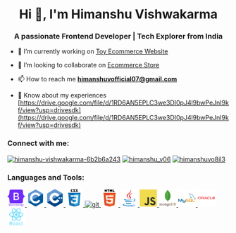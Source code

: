 <h1 align="center">Hi 👋, I'm Himanshu Vishwakarma</h1>
<h3 align="center">A passionate Frontend Developer | Tech Explorer from India</h3>

- 🔭 I’m currently working on [Toy Ecommerce Website](https://github.com/himanshuv07/TIKTAKTOY-)

- 👯 I’m looking to collaborate on [Ecommerce Store](https://github.com/himanshuv07/Ecommerce-Store)

- 📫 How to reach me **himanshuvofficial07@gmail.com**

- 📄 Know about my experiences [https://drive.google.com/file/d/1RD6AN5EPLC3we3DI0pJ4l9bwPeJnI9kf/view?usp=drivesdk](https://drive.google.com/file/d/1RD6AN5EPLC3we3DI0pJ4l9bwPeJnI9kf/view?usp=drivesdk)

<h3 align="left">Connect with me:</h3>
<p align="left">
<a href="https://linkedin.com/in/himanshu-vishwakarma-6b2b6a243" target="blank"><img align="center" src="https://raw.githubusercontent.com/rahuldkjain/github-profile-readme-generator/master/src/images/icons/Social/linked-in-alt.svg" alt="himanshu-vishwakarma-6b2b6a243" height="30" width="40" /></a>
<a href="https://www.codechef.com/users/himanshu_v06" target="blank"><img align="center" src="https://cdn.jsdelivr.net/npm/simple-icons@3.1.0/icons/codechef.svg" alt="himanshu_v06" height="30" width="40" /></a>
<a href="https://auth.geeksforgeeks.org/user/himanshuvo8il3" target="blank"><img align="center" src="https://raw.githubusercontent.com/rahuldkjain/github-profile-readme-generator/master/src/images/icons/Social/geeks-for-geeks.svg" alt="himanshuvo8il3" height="30" width="40" /></a>
</p>

<h3 align="left">Languages and Tools:</h3>
<p align="left"> <a href="https://getbootstrap.com" target="_blank" rel="noreferrer"> <img src="https://raw.githubusercontent.com/devicons/devicon/master/icons/bootstrap/bootstrap-plain-wordmark.svg" alt="bootstrap" width="40" height="40"/> </a> <a href="https://www.cprogramming.com/" target="_blank" rel="noreferrer"> <img src="https://raw.githubusercontent.com/devicons/devicon/master/icons/c/c-original.svg" alt="c" width="40" height="40"/> </a> <a href="https://www.w3schools.com/cpp/" target="_blank" rel="noreferrer"> <img src="https://raw.githubusercontent.com/devicons/devicon/master/icons/cplusplus/cplusplus-original.svg" alt="cplusplus" width="40" height="40"/> </a> <a href="https://www.w3schools.com/css/" target="_blank" rel="noreferrer"> <img src="https://raw.githubusercontent.com/devicons/devicon/master/icons/css3/css3-original-wordmark.svg" alt="css3" width="40" height="40"/> </a> <a href="https://git-scm.com/" target="_blank" rel="noreferrer"> <img src="https://www.vectorlogo.zone/logos/git-scm/git-scm-icon.svg" alt="git" width="40" height="40"/> </a> <a href="https://www.w3.org/html/" target="_blank" rel="noreferrer"> <img src="https://raw.githubusercontent.com/devicons/devicon/master/icons/html5/html5-original-wordmark.svg" alt="html5" width="40" height="40"/> </a> <a href="https://www.java.com" target="_blank" rel="noreferrer"> <img src="https://raw.githubusercontent.com/devicons/devicon/master/icons/java/java-original.svg" alt="java" width="40" height="40"/> </a> <a href="https://developer.mozilla.org/en-US/docs/Web/JavaScript" target="_blank" rel="noreferrer"> <img src="https://raw.githubusercontent.com/devicons/devicon/master/icons/javascript/javascript-original.svg" alt="javascript" width="40" height="40"/> </a> <a href="https://www.mongodb.com/" target="_blank" rel="noreferrer"> <img src="https://raw.githubusercontent.com/devicons/devicon/master/icons/mongodb/mongodb-original-wordmark.svg" alt="mongodb" width="40" height="40"/> </a> <a href="https://www.mysql.com/" target="_blank" rel="noreferrer"> <img src="https://raw.githubusercontent.com/devicons/devicon/master/icons/mysql/mysql-original-wordmark.svg" alt="mysql" width="40" height="40"/> </a> <a href="https://www.oracle.com/" target="_blank" rel="noreferrer"> <img src="https://raw.githubusercontent.com/devicons/devicon/master/icons/oracle/oracle-original.svg" alt="oracle" width="40" height="40"/> </a> <a href="https://reactjs.org/" target="_blank" rel="noreferrer"> <img src="https://raw.githubusercontent.com/devicons/devicon/master/icons/react/react-original-wordmark.svg" alt="react" width="40" height="40"/> </a> </p>
